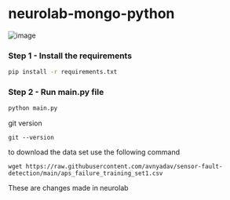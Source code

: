 # neurolab-mongo-python

![image](https://user-images.githubusercontent.com/57321948/196933065-4b16c235-f3b9-4391-9cfe-4affcec87c35.png)

### Step 1 - Install the requirements

```bash
pip install -r requirements.txt
```

### Step 2 - Run main.py file

```bash
python main.py
```

git version
```
git --version
```

to download the data set use the following command
```
wget https://raw.githubusercontent.com/avnyadav/sensor-fault-detection/main/aps_failure_training_set1.csv
```

These are changes made in neurolab